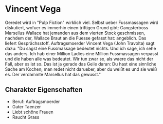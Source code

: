 # Vincent Vega 
Geredet wird in "Pulp Fiction" wirklich viel. Selbst ueber Fussmassagen wird diskutiert, wofuer es immerhin einen triftigen Grund gibt: Gangsterboss Marsellus Wallace hat jemanden aus dem vierten Stock geschmissen, nachdem der, Wallace Braut an die Fuesse gefasst hat: angeblich. Das liefert Gesprächsstoff. Auftragsmoerder Vincent Vega \(John Travolta\) sagt dazu: "Du sagst eine Fussmassage bedeutet nichts. Und ich sage, ich sehe das anders. Ich hab einer Million Ladies eine Million Fussmassagen verpasst und die haben alle was bedeutet. Wir tun zwar so, als waere das nicht der Fall, aber es ist so. Das ist ja gerade das Geile daran: Du hast eine sinnliche Sache am Kochen, man redet nicht darueber, aber du weißt es und sie weiß es. Der verdammte Marsellus hat das gewusst."
## Charakter Eigenschaften
* Beruf: Auftragsmoerder
* Guter Taenzer
* Liebt schöne Frauen
* Raucht Grass
